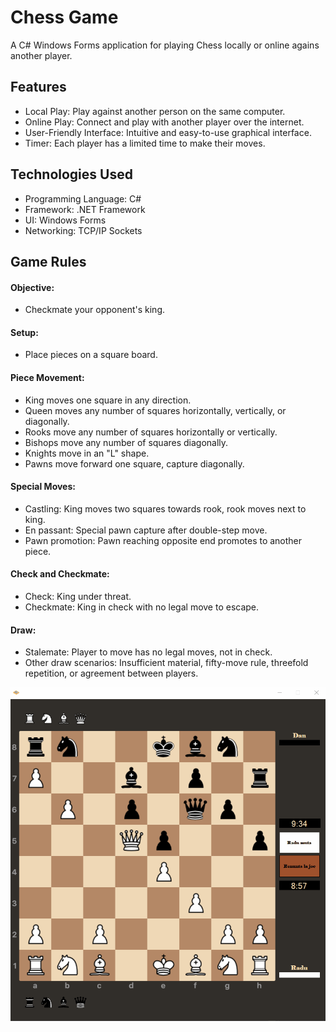 # Chess Game

A C# Windows Forms application for playing Chess locally or online agains another player.


## Features

- Local Play: Play against another person on the same computer.
- Online Play: Connect and play with another player over the internet.
- User-Friendly Interface: Intuitive and easy-to-use graphical interface.
- Timer: Each player has a limited time to make their moves.


## Technologies Used

- Programming Language: C#
- Framework: .NET Framework
- UI: Windows Forms
- Networking: TCP/IP Sockets
 
## Game Rules

#### Objective: 
- Checkmate your opponent's king.
#### Setup:
- Place pieces on a square board.
#### Piece Movement:
- King moves one square in any direction.
- Queen moves any number of squares horizontally, vertically, or diagonally.
- Rooks move any number of squares horizontally or vertically.
- Bishops move any number of squares diagonally.
- Knights move in an "L" shape.
- Pawns move forward one square, capture diagonally.
#### Special Moves:
- Castling: King moves two squares towards rook, rook moves next to king.
- En passant: Special pawn capture after double-step move.
- Pawn promotion: Pawn reaching opposite end promotes to another piece.
#### Check and Checkmate:
- Check: King under threat.
- Checkmate: King in check with no legal move to escape.
#### Draw:
- Stalemate: Player to move has no legal moves, not in check.
- Other draw scenarios: Insufficient material, fifty-move rule, threefold repetition, or agreement between players.


<img src="https://raw.githubusercontent.com/RaduCruceat/Chess/master/Resources/ChessGif.gif" alt="Chess Board">
